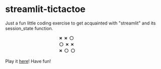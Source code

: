 # streamlit-tictactoe

Just a fun little coding exercise to get acquainted with "streamlit" and its session_state function.

                            ❌ ❌ ⭕️
                            ⭕️ ❌ ❌
                            ❌ ⭕️ ⭕️ 


Play it [here](https://does-not-compile-streamlit-tictactoe-streamlit-tictactoe-hb5iwp.streamlitapp.com/)! Have fun!

